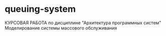 # queuing-system
КУРСОВАЯ РАБОТА по дисциплине "Архитектура программных систем"  Моделирование системы массового обслуживания
